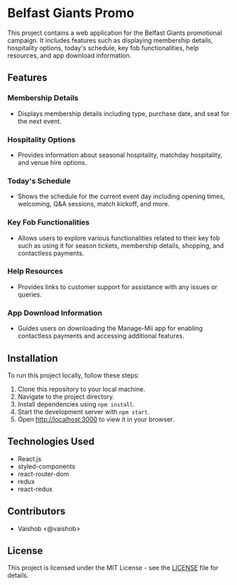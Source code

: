 # Belfast Giants Promo

This project contains a web application for the Belfast Giants promotional campaign. It includes features such as displaying membership details, hospitality options, today's schedule, key fob functionalities, help resources, and app download information.

## Features

### Membership Details

- Displays membership details including type, purchase date, and seat for the next event.

### Hospitality Options

- Provides information about seasonal hospitality, matchday hospitality, and venue hire options.

### Today's Schedule

- Shows the schedule for the current event day including opening times, welcoming, Q&A sessions, match kickoff, and more.

### Key Fob Functionalities

- Allows users to explore various functionalities related to their key fob such as using it for season tickets, membership details, shopping, and contactless payments.

### Help Resources

- Provides links to customer support for assistance with any issues or queries.

### App Download Information

- Guides users on downloading the Manage-Mii app for enabling contactless payments and accessing additional features.

## Installation

To run this project locally, follow these steps:

1. Clone this repository to your local machine.
2. Navigate to the project directory.
3. Install dependencies using `npm install`.
4. Start the development server with `npm start`.
5. Open [http://localhost:3000](http://localhost:3000) to view it in your browser.

## Technologies Used

- React.js
- styled-components
- react-router-dom
- redux
- react-redux

## Contributors

- Vaishob <@vaishob>

## License

This project is licensed under the MIT License - see the [LICENSE](LICENSE) file for details.
